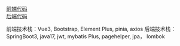 <a href="https://github.com/LZ7595/lbxx">前端代码</a><br>
<a href="https://github.com/LZ7595/Springboot3">后端代码</a>

前端技术栈：Vue3, Bootstrap, Element Plus, pinia, axios
后端技术栈：SpringBoot3, java17, jwt, mybatis Plus, pagehelper, jpa， lombok
